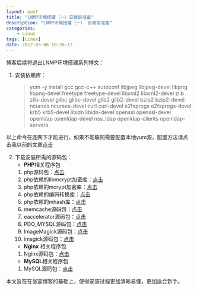 ```yaml
---
layout: post  
title: "LNMP环境搭建（一）安装前准备"  
description: "LNMP环境搭建（一） 安装前准备"  
categories:
    - Linux
tags: [Linux]    
date: 2012-03-06 10:26:12
---
```


博客后续将退出LNMP环境搭建系列博文：

1. 安装依赖库：  
	>yum -y install gcc gcc-c++ autoconf libjpeg libjpeg-devel libpng libpng-devel freetype freetype-devel libxml2 libxml2-devel zlib zlib-devel glibc glibc-devel glib2 glib2-devel bzip2 bzip2-devel ncurses ncurses-devel curl curl-devel e2fsprogs e2fsprogs-devel krb5 krb5-devel libidn libidn-devel openssl openssl-devel openldap openldap-devel nss_ldap openldap-clients openldap-servers

	
 以上命令在连网下才能进行，如果不能联网需要配置本地yum源，配置方法请点击我以前的文章[点击](http://petrie.Github.com/Linux/2012/09/18/Linux-yum-iso/)

2. 下载安装所需的源码包：  
	- **PHP**相关程序包  
	1. php源码包：[点击](http://www.php.net/get/php-5.4.8.tar.gz/from/hk2.php.net/mirror)    
	2. php依赖的libmcrypt加密库：[点击](http://downloads.sourceforge.net/mcrypt/libmcrypt-2.5.8.tar.gz?modtime=1171868460&big_mirror=0)   
	2. php依赖的mcrypt加密库：[点击](http://downloads.sourceforge.net/mcrypt/mcrypt-2.6.8.tar.gz?modtime=1194463373&big_mirror=0)  
	3. php依赖的编码转换库：[点击](http://ftp.gnu.org/pub/gnu/libiconv/libiconv-1.13.1.tar.gz)    
	4. php依赖的mhash库：[点击](http://downloads.sourceforge.net/mhash/mhash-0.9.9.9.tar.gz?modtime=1175740843&big_mirror=0)  
    4. memcache源码包：[点击](http://pecl.php.net/get/memcache-2.2.5.tgz)  
	4. eaccelerator源码包：[点击](http://bart.eaccelerator.net/source/0.9.6.1/eaccelerator-0.9.6.1.tar.bz2)  
	4. PDO_MYSQL源码包：[点击](http://pecl.php.net/get/PDO_MYSQL-1.0.2.tgz)  
	4. ImageMagick源码包：[点击](http://blog.s135.com/soft/Linux/nginx_php/imagick/ImageMagick.tar.gz)  
	4. imagick源码包：[点击](http://pecl.php.net/get/imagick-2.3.0.tgz)  
    - **Nginx** 相关程序包   
	1. Nginx源码包：[点击](http://nginx.org/download/nginx-1.2.4.tar.gz)    
    - **MySQL**相关程序包   
	1. MySQL源码包：[点击](http://www.Mysql.com/get/Downloads/MySQL-5.5/Mysql-5.5.28.tar.gz/from/http://cdn.Mysql.com/)  

本文旨在在张宴博客的基础上，使得安装过程更加清晰易懂，更加适合新手。

